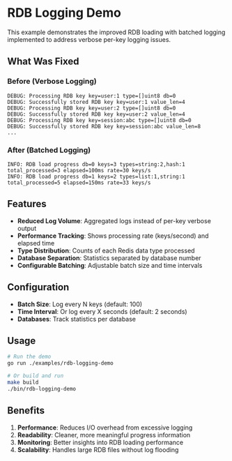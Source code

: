 # RDB Logging Demo

This example demonstrates the improved RDB loading with batched logging implemented to address verbose per-key logging issues.

## What Was Fixed

### Before (Verbose Logging)
```
DEBUG: Processing RDB key key=user:1 type=[]uint8 db=0
DEBUG: Successfully stored RDB key key=user:1 value_len=4
DEBUG: Processing RDB key key=user:2 type=[]uint8 db=0  
DEBUG: Successfully stored RDB key key=user:2 value_len=4
DEBUG: Processing RDB key key=session:abc type=[]uint8 db=0
DEBUG: Successfully stored RDB key key=session:abc value_len=8
...
```

### After (Batched Logging)
```
INFO: RDB load progress db=0 keys=3 types=string:2,hash:1 total_processed=3 elapsed=100ms rate=30 keys/s
INFO: RDB load progress db=1 keys=2 types=list:1,string:1 total_processed=5 elapsed=150ms rate=33 keys/s
```

## Features

- **Reduced Log Volume**: Aggregated logs instead of per-key verbose output
- **Performance Tracking**: Shows processing rate (keys/second) and elapsed time
- **Type Distribution**: Counts of each Redis data type processed
- **Database Separation**: Statistics separated by database number
- **Configurable Batching**: Adjustable batch size and time intervals

## Configuration

- **Batch Size**: Log every N keys (default: 100)
- **Time Interval**: Or log every X seconds (default: 2 seconds)
- **Databases**: Track statistics per database

## Usage

```bash
# Run the demo
go run ./examples/rdb-logging-demo

# Or build and run
make build
./bin/rdb-logging-demo
```

## Benefits

1. **Performance**: Reduces I/O overhead from excessive logging
2. **Readability**: Cleaner, more meaningful progress information
3. **Monitoring**: Better insights into RDB loading performance
4. **Scalability**: Handles large RDB files without log flooding